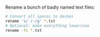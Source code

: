 Rename a bunch of badly named text files:

```bash
# Convert all spaces to dashes
rename 's/ /-/g' *.txt
# Optional: make everything lowercase
rename -fc *.txt
```

